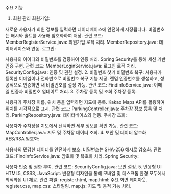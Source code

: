 주요 기능
1. 회원 관리
회원가입:

새로운 사용자가 회원 정보를 입력하면 데이터베이스에 안전하게 저장됩니다.
비밀번호는 해시와 솔트를 사용해 암호화하여 저장.
관련 코드:
MemberRegisterService.java: 회원가입 로직 처리.
MemberRepository.java: 데이터베이스와 연동.
로그인:

사용자의 아이디와 비밀번호를 검증하여 인증 처리.
Spring Security를 통해 세션 기반 인증 구현.
관련 코드:
MemberLoginService.java: 로그인 로직 처리.
SecurityConfig.java: 인증 및 권한 설정.
2. 비밀번호 찾기
비밀번호 복구:
사용자가 등록한 이메일이나 전화번호로 비밀번호 복구 기능 제공.
랜덤 인증번호를 생성하고, 성공적으로 인증하면 새 비밀번호를 설정 가능.
관련 코드:
FindInfoService.java: 이메일 인증과 비밀번호 업데이트 처리.
3. 주차장 등록 및 조회
주차장 등록:

사용자가 주차장 이름, 위치 등을 입력하면 지도에 등록.
Kakao Maps API를 활용하여 위치를 시각적으로 표시.
관련 코드:
ParkingController.java: 주차장 정보 등록 및 처리.
ParkingRepository.java: 데이터베이스와 연동.
주차장 조회:

사용자가 주차장을 지도에서 선택하면 세부 정보를 확인 가능.
관련 코드:
MapController.java: 지도 및 주차장 데이터 조회.
4. 보안 및 데이터 암호화
AES/RSA 암호화:

사용자의 민감한 데이터를 안전하게 보호.
비밀번호는 SHA-256 해시로 암호화.
관련 코드:
FindInfoService.java: 암호화 및 복호화 처리.
Spring Security:

사용자 인증 및 권한 부여.
관련 코드:
SecurityConfig.java: 보안 설정.
5. 반응형 UI
HTML5, CSS3, JavaScript:
반응형 디자인을 통해 모바일 및 데스크톱 환경 모두에서 최적화된 UI 제공.
관련 파일:
register.html, map.html: 주요 화면 레이아웃.
register.css, map.css: 스타일링.
map.js: 지도 및 동적 기능 처리.
